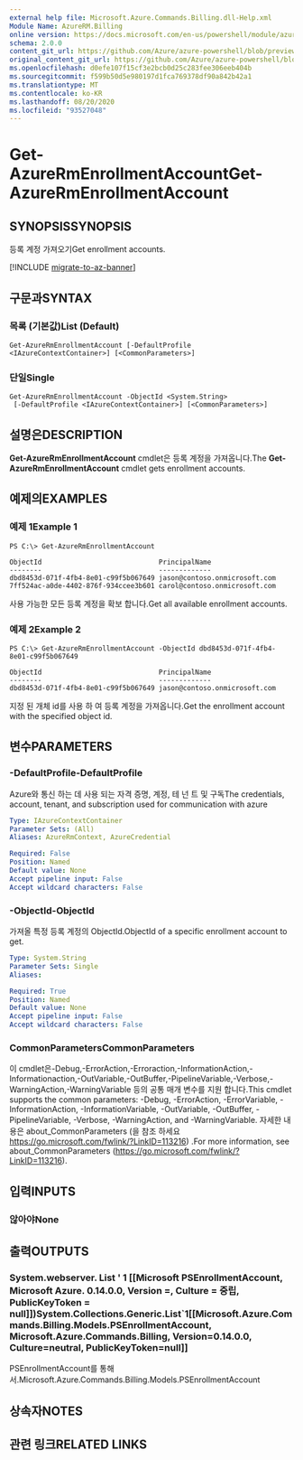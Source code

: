 ```yaml
---
external help file: Microsoft.Azure.Commands.Billing.dll-Help.xml
Module Name: AzureRM.Billing
online version: https://docs.microsoft.com/en-us/powershell/module/azurerm.billing/get-azurermenrollmentaccount
schema: 2.0.0
content_git_url: https://github.com/Azure/azure-powershell/blob/preview/src/ResourceManager/Billing/Commands.Billing/help/Get-AzureRmEnrollmentAccount.md
original_content_git_url: https://github.com/Azure/azure-powershell/blob/preview/src/ResourceManager/Billing/Commands.Billing/help/Get-AzureRmEnrollmentAccount.md
ms.openlocfilehash: d0efe107f15cf3e2bcb0d25c283fee306eeb404b
ms.sourcegitcommit: f599b50d5e980197d1fca769378df90a842b42a1
ms.translationtype: MT
ms.contentlocale: ko-KR
ms.lasthandoff: 08/20/2020
ms.locfileid: "93527048"
---
```

# <span data-ttu-id="fb4b7-101">Get-AzureRmEnrollmentAccount</span><span class="sxs-lookup"><span data-stu-id="fb4b7-101">Get-AzureRmEnrollmentAccount</span></span>

## <span data-ttu-id="fb4b7-102">SYNOPSIS</span><span class="sxs-lookup"><span data-stu-id="fb4b7-102">SYNOPSIS</span></span>
<span data-ttu-id="fb4b7-103">등록 계정 가져오기</span><span class="sxs-lookup"><span data-stu-id="fb4b7-103">Get enrollment accounts.</span></span>

[!INCLUDE [migrate-to-az-banner](../../includes/migrate-to-az-banner.md)]

## <span data-ttu-id="fb4b7-104">구문과</span><span class="sxs-lookup"><span data-stu-id="fb4b7-104">SYNTAX</span></span>

### <span data-ttu-id="fb4b7-105">목록 (기본값)</span><span class="sxs-lookup"><span data-stu-id="fb4b7-105">List (Default)</span></span>
```
Get-AzureRmEnrollmentAccount [-DefaultProfile <IAzureContextContainer>] [<CommonParameters>]
```

### <span data-ttu-id="fb4b7-106">단일</span><span class="sxs-lookup"><span data-stu-id="fb4b7-106">Single</span></span>
```
Get-AzureRmEnrollmentAccount -ObjectId <System.String>
 [-DefaultProfile <IAzureContextContainer>] [<CommonParameters>]
```

## <span data-ttu-id="fb4b7-107">설명은</span><span class="sxs-lookup"><span data-stu-id="fb4b7-107">DESCRIPTION</span></span>
<span data-ttu-id="fb4b7-108">**Get-AzureRmEnrollmentAccount** cmdlet은 등록 계정을 가져옵니다.</span><span class="sxs-lookup"><span data-stu-id="fb4b7-108">The **Get-AzureRmEnrollmentAccount** cmdlet gets enrollment accounts.</span></span>

## <span data-ttu-id="fb4b7-109">예제의</span><span class="sxs-lookup"><span data-stu-id="fb4b7-109">EXAMPLES</span></span>

### <span data-ttu-id="fb4b7-110">예제 1</span><span class="sxs-lookup"><span data-stu-id="fb4b7-110">Example 1</span></span>
```
PS C:\> Get-AzureRmEnrollmentAccount

ObjectId                             PrincipalName
--------                             -------------
dbd8453d-071f-4fb4-8e01-c99f5b067649 jason@contoso.onmicrosoft.com
7ff524ac-a0de-4402-876f-934ccee3b601 carol@contoso.onmicrosoft.com
```

<span data-ttu-id="fb4b7-111">사용 가능한 모든 등록 계정을 확보 합니다.</span><span class="sxs-lookup"><span data-stu-id="fb4b7-111">Get all available enrollment accounts.</span></span>

### <span data-ttu-id="fb4b7-112">예제 2</span><span class="sxs-lookup"><span data-stu-id="fb4b7-112">Example 2</span></span>
```
PS C:\> Get-AzureRmEnrollmentAccount -ObjectId dbd8453d-071f-4fb4-8e01-c99f5b067649

ObjectId                             PrincipalName
--------                             -------------
dbd8453d-071f-4fb4-8e01-c99f5b067649 jason@contoso.onmicrosoft.com
```

<span data-ttu-id="fb4b7-113">지정 된 개체 id를 사용 하 여 등록 계정을 가져옵니다.</span><span class="sxs-lookup"><span data-stu-id="fb4b7-113">Get the enrollment account with the specified object id.</span></span>

## <span data-ttu-id="fb4b7-114">변수</span><span class="sxs-lookup"><span data-stu-id="fb4b7-114">PARAMETERS</span></span>

### <span data-ttu-id="fb4b7-115">-DefaultProfile</span><span class="sxs-lookup"><span data-stu-id="fb4b7-115">-DefaultProfile</span></span>
<span data-ttu-id="fb4b7-116">Azure와 통신 하는 데 사용 되는 자격 증명, 계정, 테 넌 트 및 구독</span><span class="sxs-lookup"><span data-stu-id="fb4b7-116">The credentials, account, tenant, and subscription used for communication with azure</span></span>

```yaml
Type: IAzureContextContainer
Parameter Sets: (All)
Aliases: AzureRmContext, AzureCredential

Required: False
Position: Named
Default value: None
Accept pipeline input: False
Accept wildcard characters: False
```

### <span data-ttu-id="fb4b7-117">-ObjectId</span><span class="sxs-lookup"><span data-stu-id="fb4b7-117">-ObjectId</span></span>
<span data-ttu-id="fb4b7-118">가져올 특정 등록 계정의 ObjectId.</span><span class="sxs-lookup"><span data-stu-id="fb4b7-118">ObjectId of a specific enrollment account to get.</span></span>

```yaml
Type: System.String
Parameter Sets: Single
Aliases: 

Required: True
Position: Named
Default value: None
Accept pipeline input: False
Accept wildcard characters: False
```

### <span data-ttu-id="fb4b7-119">CommonParameters</span><span class="sxs-lookup"><span data-stu-id="fb4b7-119">CommonParameters</span></span>
<span data-ttu-id="fb4b7-120">이 cmdlet은-Debug,-ErrorAction,-Erroraction,-InformationAction,-Informationaction,-OutVariable,-OutBuffer,-PipelineVariable,-Verbose,-WarningAction,-WarningVariable 등의 공통 매개 변수를 지원 합니다.</span><span class="sxs-lookup"><span data-stu-id="fb4b7-120">This cmdlet supports the common parameters: -Debug, -ErrorAction, -ErrorVariable, -InformationAction, -InformationVariable, -OutVariable, -OutBuffer, -PipelineVariable, -Verbose, -WarningAction, and -WarningVariable.</span></span> <span data-ttu-id="fb4b7-121">자세한 내용은 about_CommonParameters (을 참조 하세요 https://go.microsoft.com/fwlink/?LinkID=113216) .</span><span class="sxs-lookup"><span data-stu-id="fb4b7-121">For more information, see about_CommonParameters (https://go.microsoft.com/fwlink/?LinkID=113216).</span></span>

## <span data-ttu-id="fb4b7-122">입력</span><span class="sxs-lookup"><span data-stu-id="fb4b7-122">INPUTS</span></span>

### <span data-ttu-id="fb4b7-123">않아야</span><span class="sxs-lookup"><span data-stu-id="fb4b7-123">None</span></span>

## <span data-ttu-id="fb4b7-124">출력</span><span class="sxs-lookup"><span data-stu-id="fb4b7-124">OUTPUTS</span></span>

### <span data-ttu-id="fb4b7-125">System.webserver. List ' 1 [[Microsoft PSEnrollmentAccount, Microsoft Azure. 0.14.0.0, Version =, Culture = 중립, PublicKeyToken = null]])</span><span class="sxs-lookup"><span data-stu-id="fb4b7-125">System.Collections.Generic.List\`1[[Microsoft.Azure.Commands.Billing.Models.PSEnrollmentAccount, Microsoft.Azure.Commands.Billing, Version=0.14.0.0, Culture=neutral, PublicKeyToken=null]]</span></span>
<span data-ttu-id="fb4b7-126">PSEnrollmentAccount를 통해 서.</span><span class="sxs-lookup"><span data-stu-id="fb4b7-126">Microsoft.Azure.Commands.Billing.Models.PSEnrollmentAccount</span></span>

## <span data-ttu-id="fb4b7-127">상속자</span><span class="sxs-lookup"><span data-stu-id="fb4b7-127">NOTES</span></span>

## <span data-ttu-id="fb4b7-128">관련 링크</span><span class="sxs-lookup"><span data-stu-id="fb4b7-128">RELATED LINKS</span></span>

